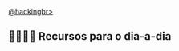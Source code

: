 <p align="left">
    <a href="https://github.com/carineconstantino/hackingbr">@hackingbr></a>
</p>

## :wrench::hammer::flashlight::bulb: Recursos para o dia-a-dia



